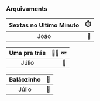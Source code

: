 
### Arquivaments

| Sextas no Ultimo Minuto     |:stopwatch:   |  
|:--------:|---:|                            
| João               |:medal_sports:|

| Uma pra trás     |:ok_man: :zzz:   |  
|:--------:|---:|                            
| Júlio               |:medal_sports:|

| Balãozinho     |:balloon:   |  
|:--------:|---:|                            
| Júlio               |:medal_sports:|